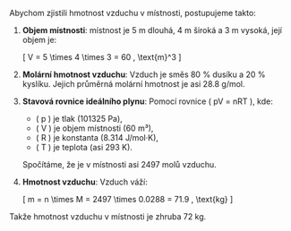 Abychom zjistili hmotnost vzduchu v místnosti, postupujeme takto:

1. **Objem místnosti**: místnost je 5 m dlouhá, 4 m široká a 3 m vysoká, její objem je:

   \[
   V = 5 \times 4 \times 3 = 60 \, \text{m}^3
   \]

2. **Molární hmotnost vzduchu**: Vzduch je směs 80 % dusíku a 20 % kyslíku. Jejich průměrná molární hmotnost je asi 28.8 g/mol.

3. **Stavová rovnice ideálního plynu**: Pomocí rovnice \( pV = nRT \), kde:

   - \( p \) je tlak (101325 Pa),
   - \( V \) je objem místnosti (60 m³),
   - \( R \) je konstanta (8.314 J/mol·K),
   - \( T \) je teplota (asi 293 K).

   Spočítáme, že je v místnosti asi 2497 molů vzduchu.

4. **Hmotnost vzduchu**: Vzduch váží:

   \[
   m = n \times M = 2497 \times 0.0288 = 71.9 \, \text{kg}
   \]

Takže hmotnost vzduchu v místnosti je zhruba 72 kg.
